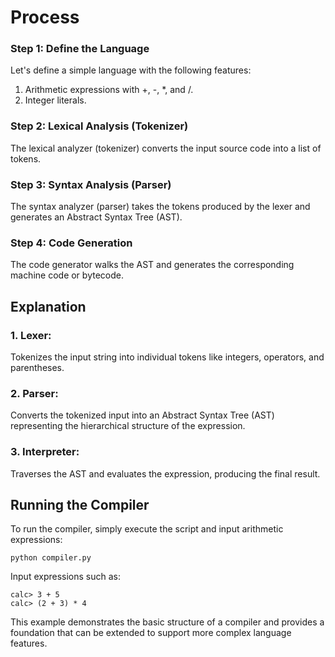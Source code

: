 # Process
### Step 1: Define the Language
Let's define a simple language with the following features:
1. Arithmetic expressions with +, -, *, and /.
2. Integer literals.

### Step 2: Lexical Analysis (Tokenizer)
The lexical analyzer (tokenizer) converts the input source code into a list of tokens.

### Step 3: Syntax Analysis (Parser)
The syntax analyzer (parser) takes the tokens produced by the lexer and generates an Abstract Syntax Tree (AST).

### Step 4: Code Generation
The code generator walks the AST and generates the corresponding machine code or bytecode.
## Explanation
### 1. Lexer:

Tokenizes the input string into individual tokens like integers, operators, and parentheses.
### 2. Parser:

Converts the tokenized input into an Abstract Syntax Tree (AST) representing the hierarchical structure of the expression.
### 3. Interpreter:

Traverses the AST and evaluates the expression, producing the final result.
## Running the Compiler
To run the compiler, simply execute the script and input arithmetic expressions:
```
python compiler.py
```
Input expressions such as:
```
calc> 3 + 5
calc> (2 + 3) * 4
```
This example demonstrates the basic structure of a compiler and provides a foundation that can be extended to support more complex language features.
